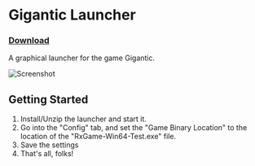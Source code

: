 # Gigantic Launcher
### [Download](https://github.com/sleepycrow/gigantic-launcher/releases)

A graphical launcher for the game Gigantic.

![Screenshot](https://s15.postimg.cc/44482e9uz/gig.png)

## Getting Started

1. Install/Unzip the launcher and start it.
2. Go into the "Config" tab, and set the "Game Binary Location" to the location of the "RxGame-Win64-Test.exe" file.
3. Save the settings
4. That's all, folks!
